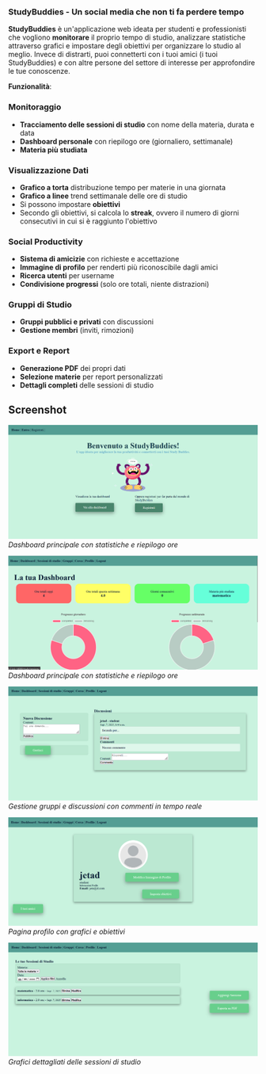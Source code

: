 ### **StudyBuddies - Un social media che non ti fa perdere tempo**
**StudyBuddies** è un'applicazione web ideata per studenti e professionisti che vogliono 
**monitorare** il proprio tempo di studio, analizzare statistiche attraverso grafici e impostare degli obiettivi per organizzare lo studio al meglio. 
Invece di distrarti, puoi connetterti con i tuoi amici (i tuoi StudyBuddies) e
con altre persone del settore di interesse per approfondire le tue conoscenze.

**Funzionalità**:
###  Monitoraggio 
- **Tracciamento delle sessioni di studio** con nome della materia, durata e data
- **Dashboard personale** con riepilogo ore (giornaliero, settimanale)
- **Materia più studiata** 

###  Visualizzazione Dati
- **Grafico a torta** distribuzione tempo per materie in una giornata
- **Grafico a linee** trend settimanale delle ore di studio
- Si possono impostare **obiettivi** 
- Secondo gli obiettivi, si calcola lo **streak**, ovvero il numero di giorni consecutivi in cui si è raggiunto l'obiettivo

### Social Productivity
- **Sistema di amicizie** con richieste e accettazione
- **Immagine di profilo** per renderti più riconoscibile dagli amici
- **Ricerca utenti** per username
- **Condivisione progressi** (solo ore totali, niente distrazioni)

### Gruppi di Studio
- **Gruppi pubblici e privati** con discussioni
- **Gestione membri** (inviti, rimozioni)

###  Export e Report
- **Generazione PDF** dei propri dati
- **Selezione materie** per report personalizzati
- **Dettagli completi** delle sessioni di studio
## Screenshot

![Homepage](/screenshots/homepage.png)
*Dashboard principale con statistiche e riepilogo ore*

![Dashboard](screenshots/dashboard.png)
*Dashboard principale con statistiche e riepilogo ore*

![Gruppi di Studio](screenshots/gruppi.png)
*Gestione gruppi e discussioni con commenti in tempo reale*

![Profilo Utente](screenshots/profilo.png)
*Pagina profilo con grafici e obiettivi*

![Sessioni di Studio](screenshots/sessioni_studio.png)
*Grafici dettagliati delle sessioni di studio*

